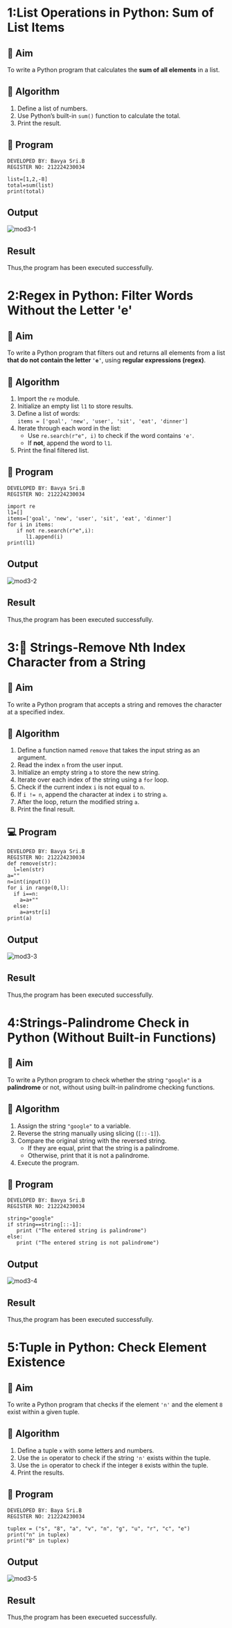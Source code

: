 # 1:List Operations in Python: Sum of List Items

## 🎯 Aim
To write a Python program that calculates the **sum of all elements** in a list.

## 🧠 Algorithm
1. Define a list of numbers.
2. Use Python’s built-in `sum()` function to calculate the total.
3. Print the result.

## 🧾 Program
```
DEVELOPED BY: Bavya Sri.B
REGISTER NO: 212224230034

list=[1,2,-8]
total=sum(list)
print(total)
```

## Output
![mod3-1](https://github.com/user-attachments/assets/8f97ff56-6439-4d28-ab2d-099be3a16965)

## Result
Thus,the program has been executed successfully.

# 2:Regex in Python: Filter Words Without the Letter 'e'

## 🎯 Aim
To write a Python program that filters out and returns all elements from a list **that do not contain the letter `'e'`**, using **regular expressions (regex)**.

## 🧠 Algorithm
1. Import the `re` module.
2. Initialize an empty list `l1` to store results.
3. Define a list of words:  
   `items = ['goal', 'new', 'user', 'sit', 'eat', 'dinner']`
4. Iterate through each word in the list:
   - Use `re.search(r"e", i)` to check if the word contains `'e'`.
   - If **not**, append the word to `l1`.
5. Print the final filtered list.

## 🧾 Program
```
DEVELOPED BY: Bavya Sri.B
REGISTER NO: 212224230034

import re
l1=[]
items=['goal', 'new', 'user', 'sit', 'eat', 'dinner'] 
for i in items:
   if not re.search(r"e",i):
      l1.append(i)
print(l1)
```
## Output
![mod3-2](https://github.com/user-attachments/assets/da50428b-7951-4627-8379-269cb0c0e564)

## Result
Thus,the program has been executed successfully.

# 3:🧹 Strings-Remove Nth Index Character from a String

## 🎯 Aim
To write a Python program that accepts a string and removes the character at a specified index.

## 🧠 Algorithm
1. Define a function named `remove` that takes the input string as an argument.
2. Read the index `n` from the user input.
3. Initialize an empty string `a` to store the new string.
4. Iterate over each index of the string using a `for` loop.
5. Check if the current index `i` is not equal to `n`.
6. If `i != n`, append the character at index `i` to string `a`.
7. After the loop, return the modified string `a`.
8. Print the final result.

## 💻 Program
```
DEVELOPED BY: Bavya Sri.B
REGISTER NO: 212224230034
def remove(str):
  l=len(str)
a=""
n=int(input())
for i in range(0,l):
  if i==n:
    a=a+""
  else:
    a=a+str[i]
print(a)

```

## Output
![mod3-3](https://github.com/user-attachments/assets/57753e76-e25b-4049-960d-363979105164)

## Result
Thus,the program has been executed successfully.

# 4:Strings-Palindrome Check in Python (Without Built-in Functions)

## 🎯 Aim
To write a Python program to check whether the string `"google"` is a **palindrome** or not, without using built-in palindrome checking functions.

## 🧠 Algorithm
1. Assign the string `"google"` to a variable.
2. Reverse the string manually using slicing (`[::-1]`).
3. Compare the original string with the reversed string.
   - If they are equal, print that the string is a palindrome.
   - Otherwise, print that it is not a palindrome.
4. Execute the program.

## 🧾 Program

```
DEVELOPED BY: Bavya Sri.B
REGISTER NO: 212224230034

string="google"
if string==string[::-1]:
   print ("The entered string is palindrome") 
else:
   print ("The entered string is not palindrome")
```

## Output
![mod3-4](https://github.com/user-attachments/assets/38a4c0da-d7ad-44eb-8fac-9453b2dded19)

## Result
Thus,the program has been executed successfully.

# 5:Tuple in Python: Check Element Existence

## 🎯 Aim
To write a Python program that checks if the element `'n'` and the element `8` exist within a given tuple.

## 🧠 Algorithm
1. Define a tuple `x` with some letters and numbers.
2. Use the `in` operator to check if the string `'n'` exists within the tuple.
3. Use the `in` operator to check if the integer `8` exists within the tuple.
4. Print the results.

## 🧾 Program
```
DEVELOPED BY: Baya Sri.B
REGISTER NO: 212224230034

tuplex = ("s", "8", "a", "v", "n", "g", "u", "r", "c", "e")
print("n" in tuplex)
print("8" in tuplex)

```
## Output
![mod3-5](https://github.com/user-attachments/assets/036f3474-5176-4430-a124-9036a778d11d)

## Result
Thus,the program has been execueted successfully.
